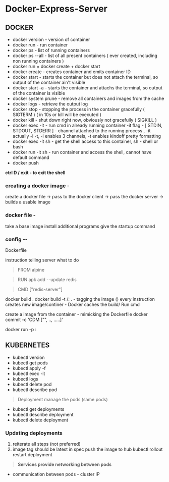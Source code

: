 # Docker-Express-Server

## DOCKER

- docker version - version of container
- docker run <image-name> <override-command> - run container
- docker ps - list of running containers
- docker ps --all - list of all present containers ( ever created, including non running containers )
- docker run = docker create + docker start
- docker create <image-name> - creates container and emits container ID
- docker start <container-id> - starts the container but does not attach the terminal, so output of the container ain't visible
- docker start -a <container-id> - starts the container and attachs the terminal, so output of the container is visible
- docker system prune - remove all containers and images from the cache
- docker logs <container-id> - retrieve the output log
- docker stop <container-id> - stopping the process in the container gracefully ( SIGTERM ) ( in 10s or kill will be executed )
- docker kill <container-id> - shut down right now, obviously not gracefully ( SIGKILL )
- docker exec -it <container-id> <command> - run cmd in already running container
-it flag - [ STDIN, STDOUT, STDERR ] - channel attached to the running process , -it actually -i -t, -i enables 3 channels, -t enables kindoff pretty formatting
- docker exec -it <container-id> sh - get the shell access to this container, sh - shell or bash
- docker run -it <image-name> sh - run container and access the shell, cannot have default command
- docker push <image-id>

**ctrl D / exit - to exit the shell**

### creating a docker image - 
create a docker file -> pass to the docker client -> pass the docker server -> builds a usable image

### docker file - 
take a base image
install additional programs
give the startup command

### config --
Dockerfile

instruction telling server 
what to do 

> FROM					alpine 

> RUN					apk add --update redis

> CMD					["redis-server"]

docker build .
docker build -t <docker-id>/<image-name>:<version> . - tagging the image (<version is the actual tagging>)
every instruction creates new image/continer - 
Docker caches the build/ Run cmd

create a image from the container - mimicking the Dockerfile
docker commit -c 'CDM ["<default-command>", .., .....]' <container-id>

docker run -p <in-port>:<out-port> <image-name>


## KUBERNETES

- kubectl version
- kubectl get pods
- kubectl apply -f <config-file-name>
- kubectl exec -it <pod-name> <cmd>
- kubectl logs <pod-name>
- kubectl delete pod <pod-name>
- kubectl describe pod <pod-name>


> Deployment manage the pods (same pods)


- kubectl get deployments
- kubectl describe deployment <deployment-name>
- kubectl delete deployment <deployment-name>

### Updating deployments

1. reiterate all steps (not preferred)
2. image tag should be latest in spec
	push the image to hub
	kubectl rollout restart deployment <depl-name>
	

> **Services provide networking between pods**

- communication between pods - cluster IP

